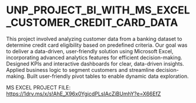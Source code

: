 # UNP_PROJECT_BI_WITH_MS_EXCEL_CUSTOMER_CREDIT_CARD_DATA

This project involved analyzing customer data from a banking dataset to determine credit card eligibility based on predefined criteria. Our goal was to deliver a data-driven, user-friendly solution using Microsoft Excel, incorporating advanced analytics features for efficient decision-making. Designed KPIs and interactive dashboards for clear, data-driven insights. Applied business logic to segment customers and streamline decision-making. Built user-friendly pivot tables to enable dynamic data exploration.

MS EXCEL PROJECT FILE: https://1drv.ms/x/s!AhE_X96x0YgicdPLsIAcZiBUmhY?e=X66EfZ

